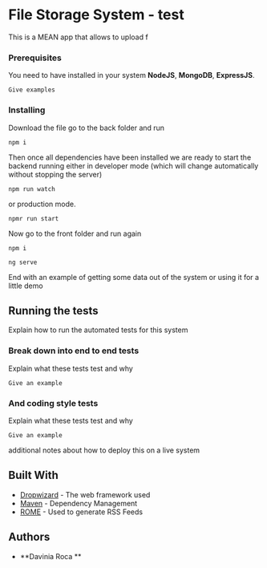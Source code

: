 # File Storage System - test 

This is a MEAN app that allows to upload f

### Prerequisites

You need to have installed in your system **NodeJS**, **MongoDB**, **ExpressJS**.

```
Give examples
```

### Installing

Download the file go to the back folder and run


```
npm i
```

Then once all dependencies have been installed we are ready to start the backend running either in developer mode (which will change automatically without stopping the server) 

```
npm run watch
```
or production mode.

```
npmr run start
````
Now go to the front folder and run again 

```
npm i
```
```
ng serve
```

End with an example of getting some data out of the system or using it for a little demo

## Running the tests

Explain how to run the automated tests for this system

### Break down into end to end tests

Explain what these tests test and why

```
Give an example
```

### And coding style tests

Explain what these tests test and why

```
Give an example
```

 additional notes about how to deploy this on a live system

## Built With

* [Dropwizard](http://www.dropwizard.io/1.0.2/docs/) - The web framework used
* [Maven](https://maven.apache.org/) - Dependency Management
* [ROME](https://rometools.github.io/rome/) - Used to generate RSS Feeds


## Authors

* **Davinia Roca ** 


